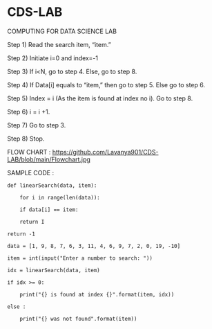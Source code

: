 # CDS-LAB
COMPUTING FOR DATA SCIENCE LAB 

Step 1) Read the search item, “item.”

Step 2) Initiate i=0 and index=-1

Step 3) If i<N, go to step 4. Else, go to step 8.

Step 4) If Data[i] equals to “item,” then go to step 5. Else go to step 6.

Step 5) Index = i (As the item is found at index no i). Go to step 8.

Step 6) i = i +1.

Step 7) Go to step 3.

Step 8) Stop.

FLOW CHART : https://github.com/Lavanya901/CDS-LAB/blob/main/Flowchart.jpg

SAMPLE CODE :

    def linearSearch(data, item):

        for i in range(len(data)):

        if data[i] == item:

        return I

    return -1

    data = [1, 9, 8, 7, 6, 3, 11, 4, 6, 9, 7, 2, 0, 19, -10]

    item = int(input("Enter a number to search: "))

    idx = linearSearch(data, item)

    if idx >= 0:

        print("{} is found at index {}".format(item, idx))

    else :

        print("{} was not found".format(item))

